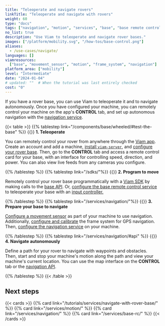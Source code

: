 ```yaml
---
title: "Teleoperate and navigate rovers"
linkTitle: "Teleoperate and navigate with rovers"
weight: 60
type: "docs"
tags: ["navigation", "motion", "services", "base", "base remote control"]
no_list: true
description: "Use Viam to teleoperate and navigate rover bases."
images: ["/platform/mobility.svg", "/how-tos/base-control.png"]
aliases:
  - /use-cases/navigate/
languages: []
viamresources:
  ["base", "movement_sensor", "motion", "frame_system", "navigation"]
platform_area: ["mobility"]
level: "Intermediate"
date: "2024-01-04"
# updated: ""  # When the tutorial was last entirely checked
cost: "0"
---
```


If you have a rover base, you can use Viam to teleoperate it and to navigate autonomously.
Once you have configured your machine, you can remotely control your machine on the app's **CONTROL** tab, and set up autonomous navigation with the [navigation service](/services/navigation/).

{{< table >}}
{{% tablestep link="/components/base/wheeled/#test-the-base" %}}
{{<imgproc src="/how-tos/base-control.png" class="fill alignleft" resize="200x" style="max-width: 200px" declaredimensions=true alt="Base control card">}}
**1. Teleoperate**

You can remotely control your rover from anywhere through the [Viam app](https://app.viam.com).
Create an account and add a machine, [install `viam-server`](/installation/), and [configure your rover base](/components/base/).
Then, go to the **CONTROL** tab and access a remote control card for your base, with an interface for controlling speed, direction, and power.
You can also view live feeds from any cameras you configure.

{{% /tablestep %}}
{{% tablestep link="/sdks/"%}}
{{<imgproc src="/services/icons/base-rc.svg" class="fill alignleft" resize="200x" style="max-width: 200px" declaredimensions=true alt="Base remote control service icon.">}}
**2. Program to move**

Remotely control your rover base programmatically with a [Viam SDK](/sdks/) by making calls to the [base API](/components/base/#api).
Or, [configure the base remote control service](/services/base-rc/) to teleoperate your base with an [input controller.](/components/input-controller/)

{{% /tablestep %}}
{{% tablestep link="/services/navigation/"%}}
{{<imgproc src="/services/icons/navigation.svg" class="fill alignleft" resize="200x" style="max-width: 200px" declaredimensions=true alt="Navigation icon.">}}
**3. Prepare your base to navigate**

[Configure a movement sensor](/components/movement-sensor/) as part of your machine to use navigation.
Additionally, [configure and calibrate](/services/navigation/#configure-and-calibrate-the-frame-system-service-for-gps-navigation) the frame system for GPS navigation.
Then, [configure the navigation service](/services/navigation/) on your machine.

{{% /tablestep %}}
{{% tablestep link="/services/navigation/#api" %}}
{{<imgproc src="/how-tos/navigation-card.png" class="fill alignleft" resize="200x" style="max-width: 300px" declaredimensions=true alt="Navigation map card">}}
**4. Navigate autonomously**

Define a path for your rover to navigate with waypoints and obstacles. Then, start and stop your machine's motion along the path and view your machine's current location. You can use the map interface on the **CONTROL** tab or the [navigation API](/services/navigation/#api).

{{% /tablestep %}}
{{< /table >}}

## Next steps

{{< cards >}}
{{% card link="/tutorials/services/navigate-with-rover-base/" %}}
{{% card link="/services/motion/" %}}
{{% card link="/services/navigation/" %}}
{{% card link="/services/base-rc/" %}}
{{< /cards >}}

